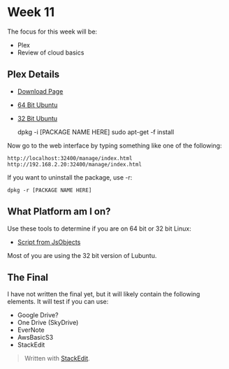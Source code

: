 # Week 11

The focus for this week will be:
- Plex
- Review of cloud basics

## Plex Details

- [Download Page](https://plex.tv/downloads)
- [64 Bit Ubuntu](http://downloads.plexapp.com/plex-media-server/0.9.9.7.429-f80a8d6/plexmediaserver_0.9.9.7.429-f80a8d6_amd64.deb)
- [32 Bit Ubuntu](http://downloads.plexapp.com/plex-media-server/0.9.9.7.429-f80a8d6/plexmediaserver_0.9.9.7.429-f80a8d6_i386.deb)

    dpkg -i [PACKAGE NAME HERE]
    sudo apt-get -f install
    
Now go to the web interface by typing something like one of the following:

    http://localhost:32400/manage/index.html
    http://192.168.2.20:32400/manage/index.html
    
If you want to uninstall the package, use -r:

    dpkg -r [PACKAGE NAME HERE]
    
## What Platform am I on?

Use these tools to determine if you are on 64 bit or 32 bit Linux:

- [Script from JsObjects](https://github.com/charliecalvert/JsObjects/blob/master/Utilities/SetupLinuxBox/SystemCheck.sh)

Most of you are using the 32 bit version of Lubuntu.

## The Final

I have not written the final yet, but it will likely contain the following elements. It will test if you can use:

- Google Drive?
- One Drive (SkyDrive)
- EverNote
- AwsBasicS3
- StackEdit

> Written with [StackEdit](https://stackedit.io/).